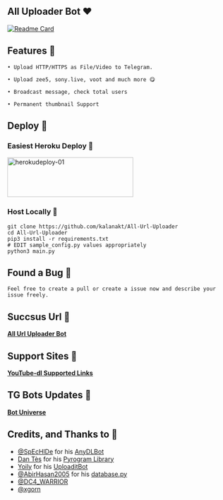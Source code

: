 ## All Uploader Bot ❤️

[![Readme Card](https://github-readme-stats.vercel.app/api/pin/?username=kalanakt&repo=All-Url-Uploader&theme=tokyonight)](https://github.com/kalanakt/All-Url-Uploader&bg_color=#24292F)

## Features 🦠

```
• Upload HTTP/HTTPS as File/Video to Telegram.

• Upload zee5, sony.live, voot and much more 😋

• Broadcast message, check total users

• Permanent thumbnail Support
```

## Deploy 🚀

### Easiest Heroku Deploy 🤭

<p align="">
    <a href="https://heroku.com/deploy?template=https://github.com/RDJBOT/All-Url-Uploader">
    <img src="https://github.com/nikhileashy/justfor_testing/blob/main/herokudeploy-01-cropped.svg" alt="herokudeploy-01" border="0" height="90" width="285"></a>
</p>

### Host Locally 🤕

```shell
git clone https://github.com/kalanakt/All-Url-Uploader
cd All-Url-Uploader
pip3 install -r requirements.txt
# EDIT sample_config.py values appropriately
python3 main.py
```
## Found a Bug 🐛

```Feel free to create a pull or create a issue now and describe your issue freely.```

## Succsus Url 🤖
   **[All Url Uploader Bot](https://t.me/All_Url_Uploader_Bot)**


## Support Sites 🐙
   **[YouTube-dl Supported Links](https://ytdl-org.github.io/youtube-dl/supportedsites.html)**

## TG Bots Updates 🦄
   **[Bot Universe](https://t.me/TMWAD)**

## Credits, and Thanks to 👀

- [@SpEcHlDe](https://t.me/ThankTelegram) for his [AnyDLBot](https://telegram.dog/AnyDLBot)
- [Dan Tès](https://t.me/haskell) for his [Pyrogram Library](https://github.com/pyrogram/pyrogram)
- [Yoily](https://t.me/YoilyL) for his [UploaditBot](https://telegram.dog/UploaditBot)
- [@AbirHasan2005](https://t.me/AbirHasan2005) for his [database.py](https://github.com/AbirHasan2005/VideoCompress/blob/main/bot/database/database.py)
- [@DC4_WARRIOR](https://t.me/Space_X_bots)
- [@xgorn](https://t.me/xgorn)
